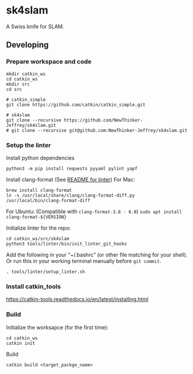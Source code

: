 # sk4slam
A Swiss knife for SLAM.



## Developing

### Prepare workspace and code

```
mkdir catkin_ws
cd catkin_ws
mkdir src
cd src

# catkin_simple
git clone https://github.com/catkin/catkin_simple.git

# sk4slam
git clone --recursive https://github.com/NewThinker-Jeffrey/sk4slam.git
# git clone --recursive git@github.com:NewThinker-Jeffrey/sk4slam.git
```

### Setup the linter

Install python dependencies
```
python3 -m pip install requests pyyaml pylint yapf
```


Install clang-format (See [README for linter](tools/linter/README.md))
For Mac: 
```
brew install clang-format
ln -s /usr/local/share/clang/clang-format-diff.py /usr/local/bin/clang-format-diff
```
For Ubuntu: (Compatible with ```clang-format-3.8 - 6.0```)
```sudo apt install clang-format-${VERSION}```


Initialize linter for the repo:
```
cd catkin_ws/src/sk4slam
python3 tools/linter/bin/init_linter_git_hooks
```


Add the following in your "~/.bashrc" (or other file matching for your shell). Or run this in your working terminal manually before ```git commit```.
```
. tools/linter/setup_linter.sh
```

### Install catkin_tools

https://catkin-tools.readthedocs.io/en/latest/installing.html

### Build

Initialize the worksapce (for the first time):

```
cd catkin_ws
catkin init
```

Build
```
catkin build <target_packge_name>
```
